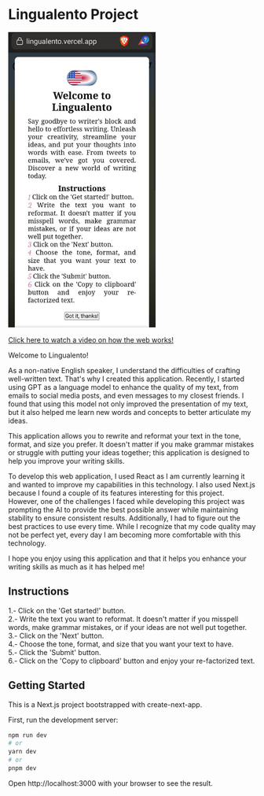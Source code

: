 
# Lingualento Project
<img src="https://github.com/DavidGarciaManzana/lingualento/blob/main/public/test1.jpeg" alt="alt text" width="300" height="600"/>


[Click here to watch a video on how the web works!](https://youtu.be/XIhIJJqZ4-g)





Welcome to Lingualento!

As a non-native English speaker, I understand the difficulties of crafting well-written text. That's why I created this application. Recently, I started using GPT as a language model to enhance the quality of my text, from emails to social media posts, and even messages to my closest friends. I found that using this model not only improved the presentation of my text, but it also helped me learn new words and concepts to better articulate my ideas.

This application allows you to rewrite and reformat your text in the tone, format, and size you prefer. It doesn't matter if you make grammar mistakes or struggle with putting your ideas together; this application is designed to help you improve your writing skills.

To develop this web application, I used React as I am currently learning it and wanted to improve my capabilities in this technology. I also used Next.js because I found a couple of its features interesting for this project. However, one of the challenges I faced while developing this project was prompting the AI to provide the best possible answer while maintaining stability to ensure consistent results. Additionally, I had to figure out the best practices to use every time. While I recognize that my code quality may not be perfect yet, every day I am becoming more comfortable with this technology.

I hope you enjoy using this application and that it helps you enhance your writing skills as much as it has helped me!

## Instructions

1.- Click on the 'Get started!' button. \
2.- Write the text you want to reformat. It doesn't matter if you misspell words, make grammar mistakes, or if your ideas are not well put together.\
3.- Click on the 'Next' button. \
4.- Choose the tone, format, and size that you want your text to have. \
5.- Click the 'Submit' button. \
6.- Click on the 'Copy to clipboard' button and enjoy your re-factorized text.

## Getting Started

This is a Next.js project bootstrapped with create-next-app.

First, run the development server:

```bash
npm run dev
# or
yarn dev
# or
pnpm dev
```

Open http://localhost:3000 with your browser to see the result.

